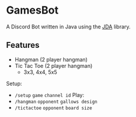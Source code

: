 # GamesBot

A Discord Bot written in Java using the [JDA](https://github.com/discord-jda/JDA) library.

## Features

- Hangman (2 player hangman)
- Tic Tac Toe (2 player hangman)
    - 3x3, 4x4, 5x5

Setup:

- `/setup` `game` `channel id`
  Play:
- `/hangman` `opponent` `gallows design`
- `/tictactoe` `opponent` `board size`